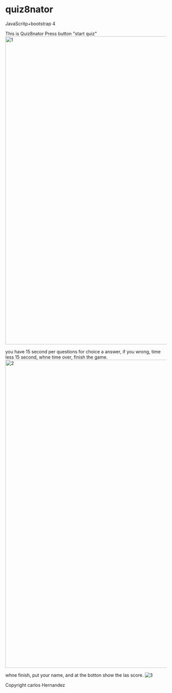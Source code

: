 # quiz8nator
JavaScritp+bootstrap 4

This is Quiz8nator
Press button "start quiz" 
<img width="961" alt="1" src="https://user-images.githubusercontent.com/56489980/71069260-93826100-2135-11ea-87ee-5753a207d165.png">

you have 15 second per questions for choice a answer, if you wrong, time less 15 second, whne time over, finish the game.
<img width="961" alt="2" src="https://user-images.githubusercontent.com/56489980/71069498-19061100-2136-11ea-8aee-975839bb523f.png">

whne finish, put your name, and at the botton show the las score.
![3](https://user-images.githubusercontent.com/56489980/71069612-55397180-2136-11ea-88b2-e174aacea76e.png)

Copyright carlos Hernandez






